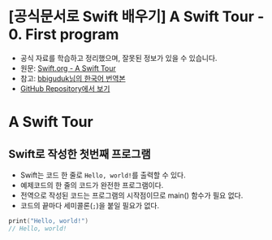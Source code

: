 # [공식문서로 Swift 배우기] A Swift Tour - 0. First program

- 공식 자료를 학습하고 정리했으며, 잘못된 정보가 있을 수 있습니다.
- 원문: [Swift.org - A Swift Tour](https://docs.swift.org/swift-book/GuidedTour/GuidedTour.html)
- 참고: [bbiguduk님의 한국어 번역본](https://bbiguduk.gitbook.io/swift/welcome-to-swift/swift-a-swift-tour)
- [GitHub Repository에서 보기](https://github.com/KyungminLeeDev/learning-with-apple-official-resources)

# A Swift Tour

## Swift로 작성한 첫번째 프로그램

- Swift는 코드 한 줄로 `Hello, world!`를 출력할 수 있다.
- 예제코드의 한 줄의 코드가 완전한 프로그램이다. 
- 전역으로 작성된 코드는 프로그램의 시작점이므로 main() 함수가 필요 없다. 
- 코드의 끝마다 세미콜론(`;`)을 붙일 필요가 없다.

~~~swift
print("Hello, world!")
// Hello, world!
~~~
